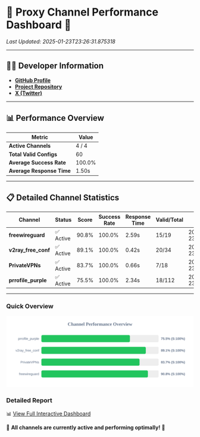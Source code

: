 # 🌟 Proxy Channel Performance Dashboard 🌟

_Last Updated: 2025-01-23T23:26:31.875318_

---

## 👩‍💻 Developer Information

- **[GitHub Profile](https://github.com/4n0nymou3)**  
- **[Project Repository](https://github.com/4n0nymou3/multi-proxy-config-fetcher)**  
- **[X (Twitter)](https://x.com/4n0nymou3)**  

---

## 📊 Performance Overview

| Metric                | Value       |
|-----------------------|-------------|
| **Active Channels**   | 4 / 4       |
| **Total Valid Configs** | 60          |
| **Average Success Rate** | 100.0%      |
| **Average Response Time** | 1.50s       |

---

## 📋 Detailed Channel Statistics

| Channel          | Status     | Score  | Success Rate | Response Time | Valid/Total | Last Success               |
|------------------|------------|--------|--------------|---------------|-------------|----------------------------|
| **freewireguard**  | ✅ Active  | 90.8%  | 100.0% | 2.59s         | 15/19       | 2025-01-23T23:26:31.873340 |
| **v2ray_free_conf**  | ✅ Active  | 89.1%  | 100.0% | 0.42s         | 20/34       | 2025-01-23T23:26:28.553255 |
| **PrivateVPNs**  | ✅ Active  | 83.7%  | 100.0% | 0.66s         | 7/18       | 2025-01-23T23:26:29.253830 |
| **prrofile_purple**  | ✅ Active  | 75.5%  | 100.0% | 2.34s         | 18/112       | 2025-01-23T23:26:28.073405 |

---

### Quick Overview
<div align="center">
  <a href="https://raw.githubusercontent.com/nullluser/NullRepo/refs/heads/main/assets/channel_stats_chart.svg">
    <img src="https://raw.githubusercontent.com/nullluser/NullRepo/refs/heads/main/assets/channel_stats_chart.svg" alt="Source Performance Statistics" width="800">
  </a>
</div>

### Detailed Report
📊 [View Full Interactive Dashboard](https://htmlpreview.github.io/?https://github.com/nullluser/NullRepo/blob/main/assets/performance_report.html)

🎉 **All channels are currently active and performing optimally!** 🎉

